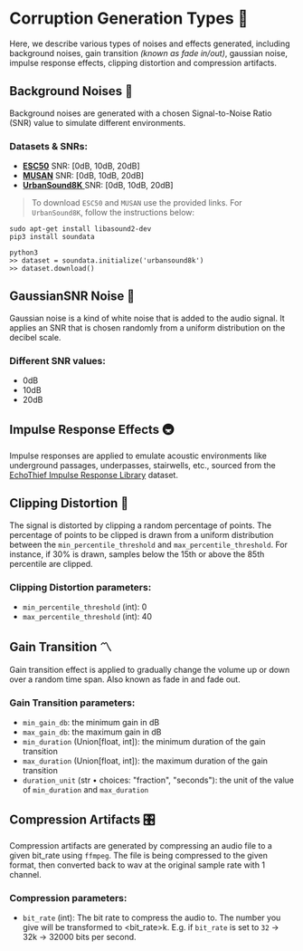 # Corruption Generation Types 🦾

Here, we describe various types of noises and effects generated, including background noises, gain transition *(known as fade in/out)*, gaussian noise, impulse response effects, clipping distortion and compression artifacts.

## Background Noises 🚦

Background noises are generated with a chosen Signal-to-Noise Ratio (SNR) value to simulate different environments.

### Datasets & SNRs:

- [**ESC50**](https://github.com/karoldvl/ESC-50/archive/master.zip) SNR: [0dB, 10dB, 20dB]
- [**MUSAN**](https://www.openslr.org/resources/17/musan.tar.gz) SNR: [0dB, 10dB, 20dB]
- [**UrbanSound8K** ](https://github.com/soundata/soundata#quick-example)SNR: [0dB, 10dB, 20dB]

> To download `ESC50` and `MUSAN` use the provided links. For `UrbanSound8K`, follow the instructions below:

```
sudo apt-get install libasound2-dev
pip3 install soundata
```

```
python3
>> dataset = soundata.initialize('urbansound8k')
>> dataset.download()
```

## GaussianSNR Noise 💨

Gaussian noise is a kind of white noise that is added to the audio signal. It applies an SNR that is chosen randomly from a uniform distribution on the decibel scale.

### Different SNR values:
- 0dB
- 10dB
- 20dB

## Impulse Response Effects 🚇

Impulse responses are applied to emulate acoustic environments like underground passages, underpasses, stairwells, etc., sourced from the [EchoThief Impulse Response Library](http://www.echothief.com/wp-content/uploads/2016/06/EchoThiefImpulseResponseLibrary.zip) dataset.


## Clipping Distortion 📶

The signal is distorted by clipping a random percentage of points. The percentage of points to be clipped is drawn from a uniform distribution between the `min_percentile_threshold` and `max_percentile_threshold`. For instance, if 30% is drawn, samples below the 15th or above the 85th percentile are clipped.

### Clipping Distortion parameters:
- `min_percentile_threshold` (int): 0
- `max_percentile_threshold` (int): 40


## Gain Transition 〽️

Gain transition effect is applied to gradually change the volume up or down over a random time span. Also known as fade in and fade out.

### Gain Transition parameters:
- `min_gain_db`: the minimum gain in dB
- `max_gain_db`: the maximum gain in dB
- `min_duration` (Union[float, int]): the minimum duration of the gain transition
- `max_duration` (Union[float, int]): the maximum duration of the gain transition
- `duration_unit` (str • choices: "fraction", "seconds"): the unit of the value of `min_duration` and `max_duration` 


## Compression Artifacts 🎛️

Compression artifacts are generated by compressing an audio file to a given bit_rate using `ffmpeg`. The file is being compressed to the given format, then converted back to wav at the original sample rate with 1 channel.
    

### Compression parameters:
- `bit_rate` (int): The bit rate to compress the audio to. The number you give will be transformed to <bit_rate>k. E.g. if `bit_rate` is set to `32` -> 32k -> 32000 bits per second.
